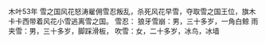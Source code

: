 木叶53年
雪之国风花怒涛雇佣雪忍叛乱，杀死风花早雪，夺取雪之国王位，旗木卡卡西带着风花小雪逃离雪之国。
雪忍：
狼牙雪崩：男，三十多岁，一角白鲸
雨夹雪：男，三十多岁，脚踩滑板，
吹雪：女，二十多岁，冰鸟，冰墙